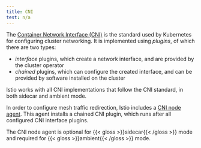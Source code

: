 ```yaml
---
title: CNI
test: n/a
---
```


The [Container Network Interface (CNI)](https://www.cni.dev/) is the standard used by Kubernetes for configuring cluster networking. It is implemented using *plugins*, of which there are two types:

* *interface* plugins, which create a network interface, and are provided by the cluster operator
* *chained* plugins, which can configure the created interface, and can be provided by software installed on the cluster

Istio works with all CNI implementations that follow the CNI standard, in both sidecar and ambient mode.

In order to configure mesh traffic redirection, Istio includes a [CNI node agent](/pt-br/docs/setup/additional-setup/cni/). This agent installs a chained CNI plugin, which runs after all configured CNI interface plugins.

The CNI node agent is optional for {{< gloss >}}sidecar{{< /gloss >}} mode and required for {{< gloss >}}ambient{{< /gloss >}} mode.
